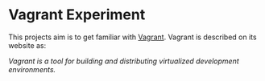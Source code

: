 Vagrant Experiment
==================

This projects aim is to get familiar with
[Vagrant](http://vagrantup.com/ "Homepage for Vagrant").
Vagrant is described on its website as:

*Vagrant is a tool for building and distributing virtualized development environments.*
